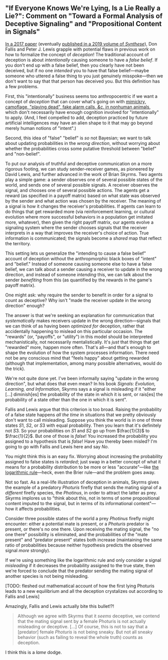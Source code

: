 ## "If Everyone Knows We're Lying, Is a Lie Really a Lie?": Comment on "Toward a Formal Analysis of Deceptive Signaling" and "Propositional Content in Signals"

[In a 2017 paper](http://philsci-archive.pitt.edu/13337/) (eventually [published in a 2019 volume of _Synthese_](https://link.springer.com/article/10.1007/s11229-017-1536-3)), Don Fallis and Peter J. Lewis grapple with potential flaws in previous work on how to formalize the concept of _deception_! The traditional account of deception is about _intentionally_ causing someone to have a _false belief_. If you don't end up with a false belief, then you clearly have not been deceived, but if no one _intended_ you to have that false belief—maybe someone who uttered a false thing to you just genuinely misspoke—then we don't want to say that that person has deceived you. But this definition has a few problems.

First, this "intentionally" business seems too anthropocentric if we want a concept of _deception_ that can cover what's going on with [mimickry, camoflage, "playing dead", fake alarm calls, _&c._ in nonhuman animals](https://en.wikipedia.org/wiki/Deception_in_animals), which don't necessarily have enough cognition involved for "intentionally" to apply. (And, I feel compelled to add, deception practiced by future artificial intelligences may have an alien shape to it that may go beyond merely human notions of "intent".)

Second, this idea of "false" "belief" is _so_ not Bayesian; we want to talk about updating probabilities in the _wrong direction_, without worrying about whether the probabilities cross some putative threshold between "belief" and "non-belief".

To put our analysis of truthful and deceptive communication on a more rigorous footing, we can study sender–receiver games, as pioneered by David Lewis, and further advanced in the work of Brian Skyrms. Two agents play a simple game: a sender observes one of several possible states of the world, and sends one of several possible signals. A receiver observes the signal, and chooses one of several possible actions. The agents get a reward (as specified in a payoff matrix) based on what state was observed by the sender and what action was chosen by the receiver. The meaning of a signal is how it changes the receiver's probabilities. If agents can learn to do things that get rewarded more (via reinforcement learning, or cultural evolution where more successful behaviors in a population get imitated more, whatever), then given the right payoff matrix, our agents evolve a signaling system where the sender chooses signals that the receiver interprets in a way that improves the receiver's choice of action. True information is communicated; the signals become a _shared_ map that reflect the territory.

This setting lets us generalize the "intending to cause a false belief" account of deception without the anthropmorphic black boxes of "intent" and "belief." Instead of someone causing someone else to have a false belief, we can talk about a sender causing a receiver to update in the wrong direction, and instead of someone _intending_ this, we can talk about the sender _benefiting_ from this (as quantified by the rewards in the game's payoff matrix).

One might ask: why require the sender to benefit in order for a signal to count as deceptive? Why isn't "made the receiver update in the wrong direction" enough?

The answer is that we're seeking an explanation for communication that _systematically_ makes receivers update in the wrong direction—signals that we can think of as having been _optimized for_ deception, rather that accidentally happening to mislead on this particular occasion. The "rewards" (or, "payoffs", or "utility") in this model should be interpreted mechanistically, not necessarily mentalistically. It's _just_ that things that get "rewarded" more, happen more often. That's all—and that's enough to shape the evolution of how the system processes information. There need not be any conscious mind that "feels happy" about getting rewarded (although that implementation, among many possible alternatives, would do the trick).

We're not quite done yet. I've been informally saying "update in the wrong direction", but what does that even mean? In his book _Signals: Evolution, Learning, and Information_, Skyrms says a signal is misleading if it "either [...] diminish[es] the probability of the state in which it is sent, or rais[es] the probability of a state other than the one in which it is sent".

Fallis and Lewis argue that this criterion is too broad. Raising the probability of a false state happens _all the time_ in situations that we pretty obviously don't want to call misleading. Suppose you think the world is in one of three states $S1$, $S2$, or $S3$ with equal probability. Then you learn that it's definitely not $S3$. So your probabilities on $S1$ and $S2$ go up from $\frac{1}{3}$ to $\frac{1}{2}$. But one of those is _false_! You increased the probability you assigned to a hypothesis that is _false_! Have you thereby been misled? I'm going to go with Fallis and Lewis here and say _No_.

You might think this is an easy fix. Worrying about increasing the probability assigned to false states is _retarded_; just swap in a better concept of what it means for a probability distribution to be more or less "accurate"—like [the logarithmic rule](https://www.lesswrong.com/posts/afmj8TKAqH6F2QMfZ/a-technical-explanation-of-technical-explanation)—heck, even the Brier rule—and the problem goes away.

Not so fast. As a real-life illustration of deception in animals, Skyrms gives the example of a predatory _Photuris_ firefly that sends the mating signal of a _different_ firefly species, the _Photinus_, in order to attract the latter as prey. Skyrms implores us to "think about this, not in terms of some propositional content imputed to the signal, but in terms of its informational content"—how it affects probabilities.

Consider three possible states of the world a prey _Photinus_ firefly might encounter: either a potential mate is present, or a _Photuris_ predator is present, or there's no one there. Upon receiving the mating signal, the "no one there" possibility is eliminated, and the probabilities of the "mate present" and "predator present" states both increase (maintaining the same ratio of probabilities because neither hypothesis predicts the observed signal _more_ strongly).

If we're using something like the logarithmic rule and only consider a signal _misleading_ if it decreases the probability assigned to the true state, then we're forced to conclude that the predator sending the mating signal of another species is not being misleading.

[TODO: fleshed out mathematical account of how the first lying Photuris leads to a new equilibrium and all the deception crystalizes out according to Fallis and Lewis]

Amazingly, Fallis and Lewis actually bite this bullet!?!

> Although we agree with Skyrms that it _seems_ deceptive, we contend that the mating signal sent by a female Photuris is not actually misleading or deceptive. [...] Of course, this is not to say that a [predator] female _Photuris_ is not being sneaky. But not all sneaky behavior (such as failing to reveal the whole truth) counts as deception.

I think this is a _lame_ dodge.
